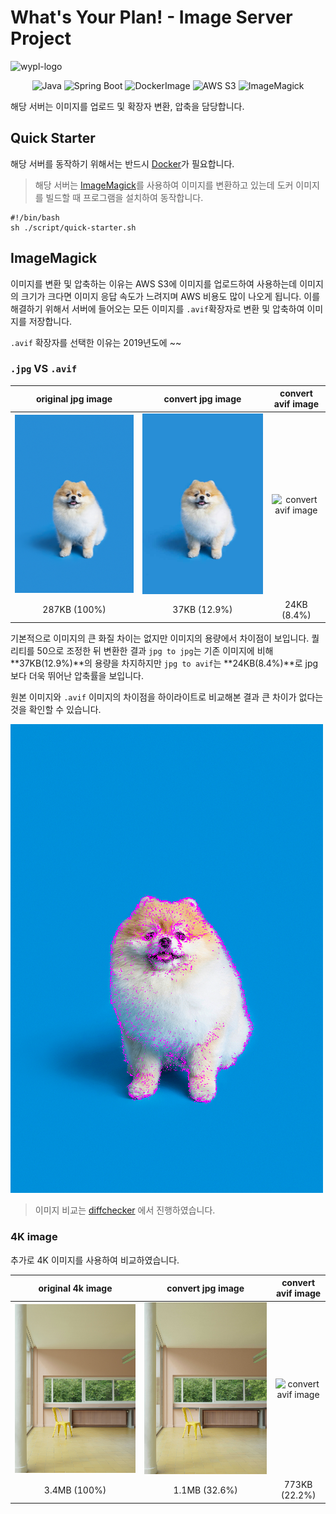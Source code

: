 # What's Your Plan! - Image Server Project

<img src="https://github.com/user-attachments/assets/490f065e-7366-4072-8691-949d774432d8" alt="wypl-logo"  width="800"/>

<div align="center">

![Java](https://img.shields.io/badge/Java-17-orange?logo=java)
![Spring Boot](https://img.shields.io/badge/Spring%20Boot-3.3.2-brightgreen?logo=spring)
![DockerImage](https://img.shields.io/badge/Docker%20image-amazoncorretto:17-blue?logo=docker)
![AWS S3](https://img.shields.io/badge/Amazon-S3-569A31?logo=amazons3)
![ImageMagick](https://img.shields.io/badge/ImageMagick-7.1.1-blue)

</div>

해당 서버는 이미지를 업로드 및 확장자 변환, 압축을 담당합니다.

## Quick Starter

해당 서버를 동작하기 위해서는 반드시 [Docker](https://www.docker.com/)가 필요합니다.

> 해당 서버는 [ImageMagick](https://imagemagick.org/)를 사용하여 이미지를 변환하고 있는데 도커 이미지를 빌드할 때 프로그램을 설치하여 동작합니다.

```shell
#!/bin/bash
sh ./script/quick-starter.sh
```

## ImageMagick

이미지를 변환 및 압축하는 이유는 AWS S3에 이미지를 업로드하여 사용하는데 이미지의 크기가 크다면 이미지 응답 속도가 느려지며 AWS 비용도 많이 나오게 됩니다.
이를 해결하기 위해서 서버에 들어오는 모든 이미지를 `.avif`확장자로 변환 및 압축하여 이미지를 저장합니다.

`.avif` 확장자를 선택한 이유는 2019년도에 ~~

### `.jpg` VS `.avif`

|                  original jpg image                  |                   convert jpg image                   |                   convert avif image                    |
|:----------------------------------------------------:|:-----------------------------------------------------:|:-------------------------------------------------------:|
| ![original jpg image](./docs/readme-image/image.jpg) | ![convert jpg image](./docs/readme-image/image50.jpg) | ![convert avif image](./docs/readme-image/image50.avif) |
|                     287KB (100%)                     |                     37KB (12.9%)                      |                       24KB (8.4%)                       |

기본적으로 이미지의 큰 화질 차이는 없지만 이미지의 용량에서 차이점이 보입니다.
퀄리티를 50으로 조정한 뒤 변환한 결과 `jpg to jpg`는 기존 이미지에 비해 **37KB(12.9%)**의 용량을 차지하지만 `jpg to avif`는 **24KB(8.4%)**로 jpg보다 더욱 뛰어난
압축률을 보입니다.

원본 이미지와 `.avif` 이미지의 차이점을 하이라이트로 비교해본 결과 큰 차이가 없다는 것을 확인할 수 있습니다.

<img src="./docs/readme-image/image-diff.png" alt="image-diff" width="500">

> 이미지 비교는 [diffchecker](https://www.diffchecker.com/image-compare/) 에서 진행하였습니다.

### 4K image

추가로 4K 이미지를 사용하여 비교하였습니다.

|                     original 4k image                     |                     convert jpg image                      |                     convert avif image                     |
|:---------------------------------------------------------:|:----------------------------------------------------------:|:----------------------------------------------------------:|
| ![original jpg image](./docs/readme-image/4k%20image.jpg) | ![convert jpg image](./docs/readme-image/4k%20image50.jpg) | ![convert avif image](./docs/readme-image/4k%20image.avif) |
|                       3.4MB (100%)                        |                       1.1MB (32.6%)                        |                       773KB (22.2%)                        |
